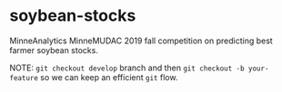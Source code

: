 # soybean-stocks
MinneAnalytics MinneMUDAC 2019 fall competition on predicting best farmer soybean stocks.

NOTE: `git checkout develop` branch and then `git checkout -b your-feature` so we can keep an efficient `git` flow.
